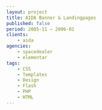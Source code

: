 ```yaml
---
layout: project
title: AIDA Banner & Landingpages
published: false
period: 2005-11 – 2006-01
clients:
    - aida
agencies:
    - spacedealer
    - elementar
tags:
    - CSS
    - Templates
    - Design
    - Flash
    - PHP
    - HTML
---
```

